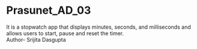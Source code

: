 # Prasunet_AD_03
It is a stopwatch app that displays minutes, seconds, and milliseconds and allows users to start, pause and reset the timer.
<br>
Author- Srijita Dasgupta
